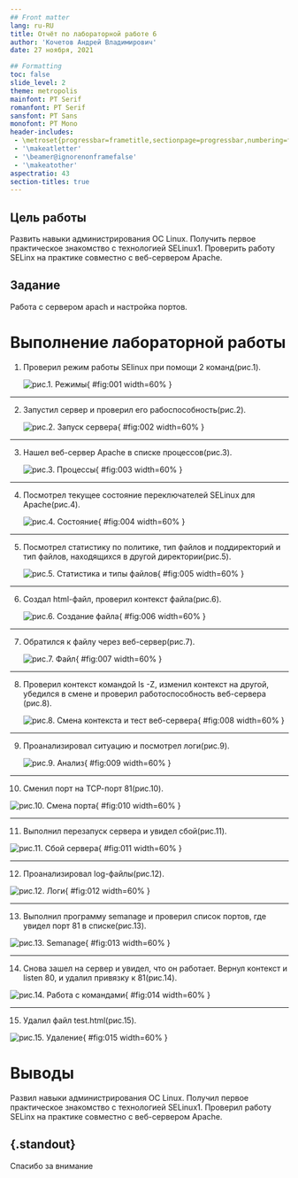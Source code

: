 ```yaml
---
## Front matter
lang: ru-RU
title: Отчёт по лабораторной работе 6
author: 'Кочетов Андрей Владимирович'
date: 27 ноября, 2021

## Formatting
toc: false
slide_level: 2
theme: metropolis
mainfont: PT Serif
romanfont: PT Serif
sansfont: PT Sans
monofont: PT Mono
header-includes: 
 - \metroset{progressbar=frametitle,sectionpage=progressbar,numbering=fraction}
 - '\makeatletter'
 - '\beamer@ignorenonframefalse'
 - '\makeatother'
aspectratio: 43
section-titles: true
---
```


## Цель работы

Развить навыки администрирования ОС Linux. Получить первое практическое знакомство с технологией SELinux1.
Проверить работу SELinx на практике совместно с веб-сервером Apache.

## Задание

Работа с сервером apach и настройка портов.

# Выполнение лабораторной работы

1. Проверил режим работы SElinux при помощи 2 команд(рис.1).

   ![рис.1. Режимы](images/1.png){ #fig:001 width=60% }

---

2. Запустил сервер и проверил его рабоспособность(рис.2).

   ![рис.2. Запуск сервера](images/2.png){ #fig:002 width=60% }

---


3. Нашел веб-сервер Apache в списке процессов(рис.3).

   ![рис.3. Процессы](images/3.png){ #fig:003 width=60% }

---

4. Посмотрел текущее состояние переключателей SELinux для Apache(рис.4).

   ![рис.4. Состояние](images/4.png){ #fig:004 width=60% }

---

5. Посмотрел статистику по политике, тип файлов и поддиректорий и тип файлов, находящихся в другой директории(рис.5).

   ![рис.5. Статистика и типы файлов](images/5.png){ #fig:005 width=60% }

---

6. Создал html-файл, проверил контекст файла(рис.6).

   ![рис.6. Создание файла](images/6.png){ #fig:006 width=60% }

---

7. Обратился к файлу через веб-сервер(рис.7).

   ![рис.7. Файл](images/7.png){ #fig:007 width=60% }

---

8. Проверил контекст командой ls -Z, изменил контекст на другой, убедился в смене и проверил работоспособность веб-сервера (рис.8).

   ![рис.8. Смена контекста и тест веб-сервера](images/8.png){ #fig:008 width=60% }

---

9. Проанализировал ситуацию и посмотрел логи(рис.9).

   ![рис.9. Анализ](images/9.png){ #fig:009 width=60% }

---

10. Сменил порт на ТСР-порт 81(рис.10).

   ![рис.10. Смена порта](images/10.png){ #fig:010 width=60% }

---

11. Выполнил перезапуск сервера и увидел сбой(рис.11).

   ![рис.11. Сбой сервера](images/11.png){ #fig:011 width=60% }

---

12. Проанализировал log-файлы(рис.12).

   ![рис.12. Логи](images/12.png){ #fig:012 width=60% }

---

13. Выполнил программу semanage и проверил список портов, где увидел порт 81 в списке(рис.13).

   ![рис.13. Semanage](images/13.png){ #fig:013 width=60% }

---

14. Снова зашел на сервер и увидел, что он работает. Вернул контекст и listen 80, и удалил привязку к 81(рис.14).

   ![рис.14. Работа с командами](images/14.png){ #fig:014 width=60% }

---

15. Удалил файл test.html(рис.15).

   ![рис.15. Удаление](images/15.png){ #fig:015 width=60% }


# Выводы

Развил навыки администрирования ОС Linux. Получил первое практическое знакомство с технологией SELinux1.
Проверил работу SELinx на практике совместно с веб-сервером Apache.

## {.standout}

Спасибо за внимание
